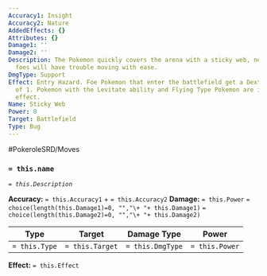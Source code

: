 ```yaml
---
Accuracy1: Insight
Accuracy2: Nature
AddedEffects: {}
Attributes: {}
Damage1: ''
Damage2: ''
Description: The Pokemon quickly covers the arena with a sticky web, newly arrived
  foes will have trouble moving with ease.
DmgType: Support
Effect: Entry Hazard. Foe Pokemon that enter the battlefield get a Dexterity Reduction
  of 1. Pokemon with the Levitate ability and Flying Type Pokemon are immune to this
  effect.
Name: Sticky Web
Power: 0
Target: Battlefield
Type: Bug
---
```


#PokeroleSRD/Moves

### `= this.name` 
*`= this.Description`*

**Accuracy:** `= this.Accuracy1` + `= this.Accuracy2`
**Damage:** `= this.Power` `= choice(length(this.Damage1)=0, "","\+ "+ this.Damage1)` `= choice(length(this.Damage2)=0, "","\+ "+ this.Damage2)`

| Type          | Target          | Damage Type          | Power          |
| ------------- | --------------- | ---------------- | -------------- |
| `= this.Type` | `= this.Target` | `= this.DmgType` | `= this.Power` | 

**Effect:** `= this.Effect`